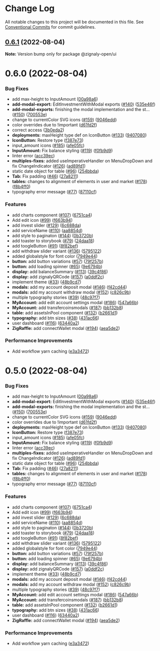 # Change Log

All notable changes to this project will be documented in this file.
See [Conventional Commits](https://conventionalcommits.org) for commit guidelines.

## [0.6.1](https://github.com/zignaly-open/react-component-library/compare/@zignaly-open/ui@0.6.0...@zignaly-open/ui@0.6.1) (2022-08-04)

**Note:** Version bump only for package @zignaly-open/ui





# 0.6.0 (2022-08-04)


### Bug Fixes

* add max-height to InputAmount ([00a98a6](https://github.com/zignaly-open/react-component-library/commit/00a98a696b9dcf9215863f65844dc555d2e0955b))
* **add-modal-export:** EditInvestmentWithModal exports ([#140](https://github.com/zignaly-open/react-component-library/issues/140)) ([535e46f](https://github.com/zignaly-open/react-component-library/commit/535e46f27acbbc3b6b2304e7f6f19e1fbbf60698))
* **add-modal-exports:** finishing the modal implementation and the st… ([#150](https://github.com/zignaly-open/react-component-library/issues/150)) ([700553e](https://github.com/zignaly-open/react-component-library/commit/700553e16dc13708b33f10a2bdf1683e7adc4672))
* change to currentColor SVG icons ([#159](https://github.com/zignaly-open/react-component-library/issues/159)) ([9046edd](https://github.com/zignaly-open/react-component-library/commit/9046edd6d6fe21118b9ebd64ee09f0dbfe8657ab))
* color overrides due to !important ([d61fd2f](https://github.com/zignaly-open/react-component-library/commit/d61fd2f23d4e3571f0c92f4f66f6008d1dfd8eb4))
* correct access ([3b0eda2](https://github.com/zignaly-open/react-component-library/commit/3b0eda2efbe7c8eb57a3fcca8e0be306daa2ac22))
* **deployments:** maxHeight type def on IconButton ([#133](https://github.com/zignaly-open/react-component-library/issues/133)) ([9407080](https://github.com/zignaly-open/react-component-library/commit/940708013fac8a6d3e35cf68b34bd92037d2184d))
* **IconButton:** Restore type ([f387e73](https://github.com/zignaly-open/react-component-library/commit/f387e7396e344af261683ba4027d9e3aa2462ebe))
* input_amount icons ([#185](https://github.com/zignaly-open/react-component-library/issues/185)) ([afe05fc](https://github.com/zignaly-open/react-component-library/commit/afe05fc5647365b0f8a292613e69f9b6fb119ba8))
* **InputAmount:** Fix balance styling ([#119](https://github.com/zignaly-open/react-component-library/issues/119)) ([f0fb9d9](https://github.com/zignaly-open/react-component-library/commit/f0fb9d9e88ba0c8b3f489b9022176548e7238363))
* linter error ([acc39ec](https://github.com/zignaly-open/react-component-library/commit/acc39ecdcc0abb0950fe78931aad8d547fc1fbfc))
* **multiples-fixes:** added useImperativeHandler on MenuDropDown and fix ChangeIndicator ([#126](https://github.com/zignaly-open/react-component-library/issues/126)) ([ad89fd1](https://github.com/zignaly-open/react-component-library/commit/ad89fd1ccbe6c6ed71762588621b764583851295))
* static date object for table ([#96](https://github.com/zignaly-open/react-component-library/issues/96)) ([254bbda](https://github.com/zignaly-open/react-component-library/commit/254bbda143e5d6e02788b4f68efe64ffe2e9b379))
* **Tab:** Fix padding ([#46](https://github.com/zignaly-open/react-component-library/issues/46)) ([27a8211](https://github.com/zignaly-open/react-component-library/commit/27a82119f325bea097340bba69a9728801c645fc))
* **tables:** changes to alignment of elements in user and market ([#178](https://github.com/zignaly-open/react-component-library/issues/178)) ([f8b4ff0](https://github.com/zignaly-open/react-component-library/commit/f8b4ff034c6ff047814fcb24153c37bc370cf37e))
* typography error message ([#77](https://github.com/zignaly-open/react-component-library/issues/77)) ([87110cf](https://github.com/zignaly-open/react-component-library/commit/87110cfe02b4aef1e2eee0d8b763ccf1848b815b))


### Features

* add charts component ([#107](https://github.com/zignaly-open/react-component-library/issues/107)) ([6751ca4](https://github.com/zignaly-open/react-component-library/commit/6751ca4a8ccd302da44c7d0c98180f47bc81675a))
* Add edit icon ([#99](https://github.com/zignaly-open/react-component-library/issues/99)) ([f663b94](https://github.com/zignaly-open/react-component-library/commit/f663b94256723b5b7a22bacd6fb39659dd33e4d5))
* add invest slider ([#129](https://github.com/zignaly-open/react-component-library/issues/129)) ([6c688da](https://github.com/zignaly-open/react-component-library/commit/6c688da5e05d7d96d4f9ba311cd0bb85658f8e4e))
* add serviceName ([#110](https://github.com/zignaly-open/react-component-library/issues/110)) ([aa8854d](https://github.com/zignaly-open/react-component-library/commit/aa8854dfdfa87a6010b20a2dd9d9754279e9361c))
* add style to paginaton ([#144](https://github.com/zignaly-open/react-component-library/issues/144)) ([0b3720b](https://github.com/zignaly-open/react-component-library/commit/0b3720b6852261e95972eea29c2214afd03a79de))
* add toaster to storybook ([#79](https://github.com/zignaly-open/react-component-library/issues/79)) ([24daa18](https://github.com/zignaly-open/react-component-library/commit/24daa18c142b564ff0af7a7d17b738737cac2fea))
* add toogleButton ([#91](https://github.com/zignaly-open/react-component-library/issues/91)) ([8f82bef](https://github.com/zignaly-open/react-component-library/commit/8f82bef01aa30b505b96a873475c6b818428a71b))
* add withdraw slider variant ([#136](https://github.com/zignaly-open/react-component-library/issues/136)) ([5795122](https://github.com/zignaly-open/react-component-library/commit/57951223aeccb0d2030c69113713bcfa115f2946))
* added globalstyle for font color ([7949e44](https://github.com/zignaly-open/react-component-library/commit/7949e44018535a2d23561ad4a7b3366796fb62a7))
* **button:** add button variations ([#57](https://github.com/zignaly-open/react-component-library/issues/57)) ([79f257b](https://github.com/zignaly-open/react-component-library/commit/79f257b5f747db9bd1376bbb726a107c10d3a960))
* **button:** add loading spinner ([#65](https://github.com/zignaly-open/react-component-library/issues/65)) ([9e6794b](https://github.com/zignaly-open/react-component-library/commit/9e6794bd2294010000487d045d9eb8d531b3bfb9))
* **display:** add balanceSummary ([#113](https://github.com/zignaly-open/react-component-library/issues/113)) ([39c4f86](https://github.com/zignaly-open/react-component-library/commit/39c4f8618ee44315a9c61ab282ade3445a4ae953))
* **display:** add zignalyQRCode ([#157](https://github.com/zignaly-open/react-component-library/issues/157)) ([a0ddf2c](https://github.com/zignaly-open/react-component-library/commit/a0ddf2c713dabc394016ddfdcfab115b20ecbd91))
* implement theme ([#33](https://github.com/zignaly-open/react-component-library/issues/33)) ([48b9cd7](https://github.com/zignaly-open/react-component-library/commit/48b9cd7708dc8888b882cf1fd0bb7de3c74cde51))
* **modals:** add my account deposit modal ([#146](https://github.com/zignaly-open/react-component-library/issues/146)) ([f42cd44](https://github.com/zignaly-open/react-component-library/commit/f42cd440fdf454e9965c628143c6e9a592393223))
* **modals:** add my account withdraw modal ([#152](https://github.com/zignaly-open/react-component-library/issues/152)) ([c826c9b](https://github.com/zignaly-open/react-component-library/commit/c826c9b415dab5a0387a4783d76d1ad9ee58745a))
* multiple typography stories ([#39](https://github.com/zignaly-open/react-component-library/issues/39)) ([48c97f7](https://github.com/zignaly-open/react-component-library/commit/48c97f7e2903dd37e07d9e75cdd5fc6e29c00e7f))
* **MyAccount:** add edit account settings modal ([#186](https://github.com/zignaly-open/react-component-library/issues/186)) ([547a66b](https://github.com/zignaly-open/react-component-library/commit/547a66b104ef62200dbf8eb7018c4525f32011a2))
* **MyAccount:** add transfercoinsmodals ([#187](https://github.com/zignaly-open/react-component-library/issues/187)) ([bb132b8](https://github.com/zignaly-open/react-component-library/commit/bb132b8aaae790102e3d5fd28a2b0a00fb8a6475))
* **table:** add assetsInPool component ([#132](https://github.com/zignaly-open/react-component-library/issues/132)) ([b2661d1](https://github.com/zignaly-open/react-component-library/commit/b2661d18ee24550e966bcbfbde99f984530dc015))
* **typography:** add btn sizes ([#38](https://github.com/zignaly-open/react-component-library/issues/38)) ([431ac66](https://github.com/zignaly-open/react-component-library/commit/431ac665b178db7f4e0809077618b6efe5243783))
* user dashboard ([#116](https://github.com/zignaly-open/react-component-library/issues/116)) ([63440a2](https://github.com/zignaly-open/react-component-library/commit/63440a274372ba74c7ed36c08b625ae6bbd9cda0))
* **ZigRaffle:** add connectWallet modal ([#194](https://github.com/zignaly-open/react-component-library/issues/194)) ([aea5de2](https://github.com/zignaly-open/react-component-library/commit/aea5de2d118044bf6e775d78be2ddde41082b539))


### Performance Improvements

* Add workflow yarn caching ([e3a3472](https://github.com/zignaly-open/react-component-library/commit/e3a347223d1ab23f4574c9ffebacec80a0ce59e0))





# 0.5.0 (2022-08-04)


### Bug Fixes

* add max-height to InputAmount ([00a98a6](https://github.com/zignaly-open/react-component-library/commit/00a98a696b9dcf9215863f65844dc555d2e0955b))
* **add-modal-export:** EditInvestmentWithModal exports ([#140](https://github.com/zignaly-open/react-component-library/issues/140)) ([535e46f](https://github.com/zignaly-open/react-component-library/commit/535e46f27acbbc3b6b2304e7f6f19e1fbbf60698))
* **add-modal-exports:** finishing the modal implementation and the st… ([#150](https://github.com/zignaly-open/react-component-library/issues/150)) ([700553e](https://github.com/zignaly-open/react-component-library/commit/700553e16dc13708b33f10a2bdf1683e7adc4672))
* change to currentColor SVG icons ([#159](https://github.com/zignaly-open/react-component-library/issues/159)) ([9046edd](https://github.com/zignaly-open/react-component-library/commit/9046edd6d6fe21118b9ebd64ee09f0dbfe8657ab))
* color overrides due to !important ([d61fd2f](https://github.com/zignaly-open/react-component-library/commit/d61fd2f23d4e3571f0c92f4f66f6008d1dfd8eb4))
* **deployments:** maxHeight type def on IconButton ([#133](https://github.com/zignaly-open/react-component-library/issues/133)) ([9407080](https://github.com/zignaly-open/react-component-library/commit/940708013fac8a6d3e35cf68b34bd92037d2184d))
* **IconButton:** Restore type ([f387e73](https://github.com/zignaly-open/react-component-library/commit/f387e7396e344af261683ba4027d9e3aa2462ebe))
* input_amount icons ([#185](https://github.com/zignaly-open/react-component-library/issues/185)) ([afe05fc](https://github.com/zignaly-open/react-component-library/commit/afe05fc5647365b0f8a292613e69f9b6fb119ba8))
* **InputAmount:** Fix balance styling ([#119](https://github.com/zignaly-open/react-component-library/issues/119)) ([f0fb9d9](https://github.com/zignaly-open/react-component-library/commit/f0fb9d9e88ba0c8b3f489b9022176548e7238363))
* linter error ([acc39ec](https://github.com/zignaly-open/react-component-library/commit/acc39ecdcc0abb0950fe78931aad8d547fc1fbfc))
* **multiples-fixes:** added useImperativeHandler on MenuDropDown and fix ChangeIndicator ([#126](https://github.com/zignaly-open/react-component-library/issues/126)) ([ad89fd1](https://github.com/zignaly-open/react-component-library/commit/ad89fd1ccbe6c6ed71762588621b764583851295))
* static date object for table ([#96](https://github.com/zignaly-open/react-component-library/issues/96)) ([254bbda](https://github.com/zignaly-open/react-component-library/commit/254bbda143e5d6e02788b4f68efe64ffe2e9b379))
* **Tab:** Fix padding ([#46](https://github.com/zignaly-open/react-component-library/issues/46)) ([27a8211](https://github.com/zignaly-open/react-component-library/commit/27a82119f325bea097340bba69a9728801c645fc))
* **tables:** changes to alignment of elements in user and market ([#178](https://github.com/zignaly-open/react-component-library/issues/178)) ([f8b4ff0](https://github.com/zignaly-open/react-component-library/commit/f8b4ff034c6ff047814fcb24153c37bc370cf37e))
* typography error message ([#77](https://github.com/zignaly-open/react-component-library/issues/77)) ([87110cf](https://github.com/zignaly-open/react-component-library/commit/87110cfe02b4aef1e2eee0d8b763ccf1848b815b))


### Features

* add charts component ([#107](https://github.com/zignaly-open/react-component-library/issues/107)) ([6751ca4](https://github.com/zignaly-open/react-component-library/commit/6751ca4a8ccd302da44c7d0c98180f47bc81675a))
* Add edit icon ([#99](https://github.com/zignaly-open/react-component-library/issues/99)) ([f663b94](https://github.com/zignaly-open/react-component-library/commit/f663b94256723b5b7a22bacd6fb39659dd33e4d5))
* add invest slider ([#129](https://github.com/zignaly-open/react-component-library/issues/129)) ([6c688da](https://github.com/zignaly-open/react-component-library/commit/6c688da5e05d7d96d4f9ba311cd0bb85658f8e4e))
* add serviceName ([#110](https://github.com/zignaly-open/react-component-library/issues/110)) ([aa8854d](https://github.com/zignaly-open/react-component-library/commit/aa8854dfdfa87a6010b20a2dd9d9754279e9361c))
* add style to paginaton ([#144](https://github.com/zignaly-open/react-component-library/issues/144)) ([0b3720b](https://github.com/zignaly-open/react-component-library/commit/0b3720b6852261e95972eea29c2214afd03a79de))
* add toaster to storybook ([#79](https://github.com/zignaly-open/react-component-library/issues/79)) ([24daa18](https://github.com/zignaly-open/react-component-library/commit/24daa18c142b564ff0af7a7d17b738737cac2fea))
* add toogleButton ([#91](https://github.com/zignaly-open/react-component-library/issues/91)) ([8f82bef](https://github.com/zignaly-open/react-component-library/commit/8f82bef01aa30b505b96a873475c6b818428a71b))
* add withdraw slider variant ([#136](https://github.com/zignaly-open/react-component-library/issues/136)) ([5795122](https://github.com/zignaly-open/react-component-library/commit/57951223aeccb0d2030c69113713bcfa115f2946))
* added globalstyle for font color ([7949e44](https://github.com/zignaly-open/react-component-library/commit/7949e44018535a2d23561ad4a7b3366796fb62a7))
* **button:** add button variations ([#57](https://github.com/zignaly-open/react-component-library/issues/57)) ([79f257b](https://github.com/zignaly-open/react-component-library/commit/79f257b5f747db9bd1376bbb726a107c10d3a960))
* **button:** add loading spinner ([#65](https://github.com/zignaly-open/react-component-library/issues/65)) ([9e6794b](https://github.com/zignaly-open/react-component-library/commit/9e6794bd2294010000487d045d9eb8d531b3bfb9))
* **display:** add balanceSummary ([#113](https://github.com/zignaly-open/react-component-library/issues/113)) ([39c4f86](https://github.com/zignaly-open/react-component-library/commit/39c4f8618ee44315a9c61ab282ade3445a4ae953))
* **display:** add zignalyQRCode ([#157](https://github.com/zignaly-open/react-component-library/issues/157)) ([a0ddf2c](https://github.com/zignaly-open/react-component-library/commit/a0ddf2c713dabc394016ddfdcfab115b20ecbd91))
* implement theme ([#33](https://github.com/zignaly-open/react-component-library/issues/33)) ([48b9cd7](https://github.com/zignaly-open/react-component-library/commit/48b9cd7708dc8888b882cf1fd0bb7de3c74cde51))
* **modals:** add my account deposit modal ([#146](https://github.com/zignaly-open/react-component-library/issues/146)) ([f42cd44](https://github.com/zignaly-open/react-component-library/commit/f42cd440fdf454e9965c628143c6e9a592393223))
* **modals:** add my account withdraw modal ([#152](https://github.com/zignaly-open/react-component-library/issues/152)) ([c826c9b](https://github.com/zignaly-open/react-component-library/commit/c826c9b415dab5a0387a4783d76d1ad9ee58745a))
* multiple typography stories ([#39](https://github.com/zignaly-open/react-component-library/issues/39)) ([48c97f7](https://github.com/zignaly-open/react-component-library/commit/48c97f7e2903dd37e07d9e75cdd5fc6e29c00e7f))
* **MyAccount:** add edit account settings modal ([#186](https://github.com/zignaly-open/react-component-library/issues/186)) ([547a66b](https://github.com/zignaly-open/react-component-library/commit/547a66b104ef62200dbf8eb7018c4525f32011a2))
* **MyAccount:** add transfercoinsmodals ([#187](https://github.com/zignaly-open/react-component-library/issues/187)) ([bb132b8](https://github.com/zignaly-open/react-component-library/commit/bb132b8aaae790102e3d5fd28a2b0a00fb8a6475))
* **table:** add assetsInPool component ([#132](https://github.com/zignaly-open/react-component-library/issues/132)) ([b2661d1](https://github.com/zignaly-open/react-component-library/commit/b2661d18ee24550e966bcbfbde99f984530dc015))
* **typography:** add btn sizes ([#38](https://github.com/zignaly-open/react-component-library/issues/38)) ([431ac66](https://github.com/zignaly-open/react-component-library/commit/431ac665b178db7f4e0809077618b6efe5243783))
* user dashboard ([#116](https://github.com/zignaly-open/react-component-library/issues/116)) ([63440a2](https://github.com/zignaly-open/react-component-library/commit/63440a274372ba74c7ed36c08b625ae6bbd9cda0))
* **ZigRaffle:** add connectWallet modal ([#194](https://github.com/zignaly-open/react-component-library/issues/194)) ([aea5de2](https://github.com/zignaly-open/react-component-library/commit/aea5de2d118044bf6e775d78be2ddde41082b539))


### Performance Improvements

* Add workflow yarn caching ([e3a3472](https://github.com/zignaly-open/react-component-library/commit/e3a347223d1ab23f4574c9ffebacec80a0ce59e0))
